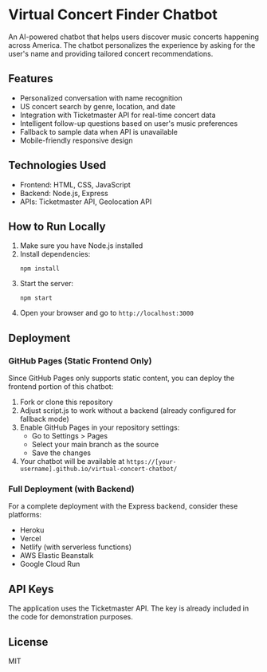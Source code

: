 # Virtual Concert Finder Chatbot

An AI-powered chatbot that helps users discover music concerts happening across America. The chatbot personalizes the experience by asking for the user's name and providing tailored concert recommendations.

## Features

- Personalized conversation with name recognition
- US concert search by genre, location, and date
- Integration with Ticketmaster API for real-time concert data
- Intelligent follow-up questions based on user's music preferences
- Fallback to sample data when API is unavailable
- Mobile-friendly responsive design

## Technologies Used

- Frontend: HTML, CSS, JavaScript
- Backend: Node.js, Express
- APIs: Ticketmaster API, Geolocation API

## How to Run Locally

1. Make sure you have Node.js installed
2. Install dependencies:
   ```
   npm install
   ```
3. Start the server:
   ```
   npm start
   ```
4. Open your browser and go to `http://localhost:3000`

## Deployment

### GitHub Pages (Static Frontend Only)

Since GitHub Pages only supports static content, you can deploy the frontend portion of this chatbot:

1. Fork or clone this repository
2. Adjust script.js to work without a backend (already configured for fallback mode)
3. Enable GitHub Pages in your repository settings:
   - Go to Settings > Pages
   - Select your main branch as the source
   - Save the changes
4. Your chatbot will be available at `https://[your-username].github.io/virtual-concert-chatbot/`

### Full Deployment (with Backend)

For a complete deployment with the Express backend, consider these platforms:
- Heroku
- Vercel
- Netlify (with serverless functions)
- AWS Elastic Beanstalk
- Google Cloud Run

## API Keys

The application uses the Ticketmaster API. The key is already included in the code for demonstration purposes.

## License

MIT 